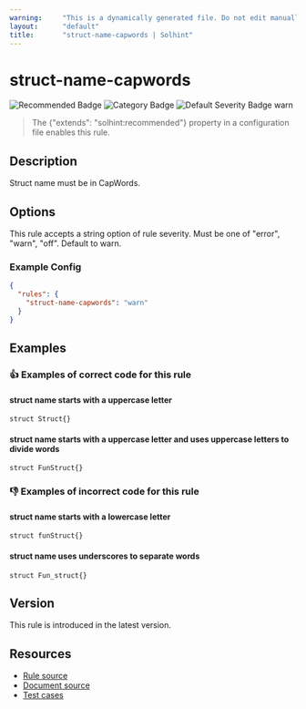 ```yaml
---
warning:     "This is a dynamically generated file. Do not edit manually."
layout:      "default"
title:       "struct-name-capwords | Solhint"
---
```


# struct-name-capwords
![Recommended Badge](https://img.shields.io/badge/-Recommended-brightgreen)
![Category Badge](https://img.shields.io/badge/-Style%20Guide%20Rules-informational)
![Default Severity Badge warn](https://img.shields.io/badge/Default%20Severity-warn-yellow)
> The {"extends": "solhint:recommended"} property in a configuration file enables this rule.


## Description
Struct name must be in CapWords.

## Options
This rule accepts a string option of rule severity. Must be one of "error", "warn", "off". Default to warn.

### Example Config
```json
{
  "rules": {
    "struct-name-capwords": "warn"
  }
}
```


## Examples
### 👍 Examples of **correct** code for this rule

#### struct name starts with a uppercase letter 

```solidity
struct Struct{}
```

#### struct name starts with a uppercase letter and uses uppercase letters to divide words 

```solidity
struct FunStruct{}
```

### 👎 Examples of **incorrect** code for this rule

#### struct name starts with a lowercase letter

```solidity
struct funStruct{}
```

#### struct name uses underscores to separate words

```solidity
struct Fun_struct{}
```

## Version
This rule is introduced in the latest version.

## Resources
- [Rule source](https://github.com/solhint-community/solhint-community/tree/master/lib/rules/naming/struct-name-capwords.js)
- [Document source](https://github.com/solhint-community/solhint-community/tree/master/docs/rules/naming/struct-name-capwords.md)
- [Test cases](https://github.com/solhint-community/solhint-community/tree/master/test/rules/naming/struct-name-capwords.js)

